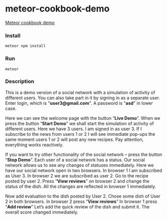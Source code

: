 # meteor-cookbook-demo
[Meteor cookbook demo](https://cookbook.demo.nazclarion.com/)


### Install

```
meteor npm install
```


### Run

```
meteor
```


### Description

This is a demo version of a social network with a simulation of activity of different users.
You can also take part in it by signing in as a separate user. Enter login, which is "__user3@gmail.com__". A password is "__asd__" in lower case.

Here we can see the welcome page with the button “__Live Demo__”. When we press the button “__Start Demo__” we shall start the simulation of activity of different users.
Here we have 3 users. I am signed in as user 3. If I subscribe to the news from users 1 or 2 I will see immediate pop-ups the same moment users 1 or 2 will post any new recipes. Pay attention, everything works reactively.

If you want to try other functionality of the social network – press the button “__Stop Demo__”.
Each user of a social network has a status. Our social network allows us to see any changes of statuses immediately.
Here we have our social network open in two browsers. In browser 1 I am subscribed as User 3. In browser 2 we are subscribed as user 2. Go to the recipe posted by user 2. Press “__View reviews__” on browser 2 and change the status of the dish.
All the changes are reflected in browser 1 immediately.

Now add evaluation to the dish posted by User 2. Chose some dish of User 2 in both browsers.
In browser 2 press “__View reviews__”
In browser 1 press “__Add review__”
Let’s add the quick review of the dish and submit it. The overall score changed immediately.
